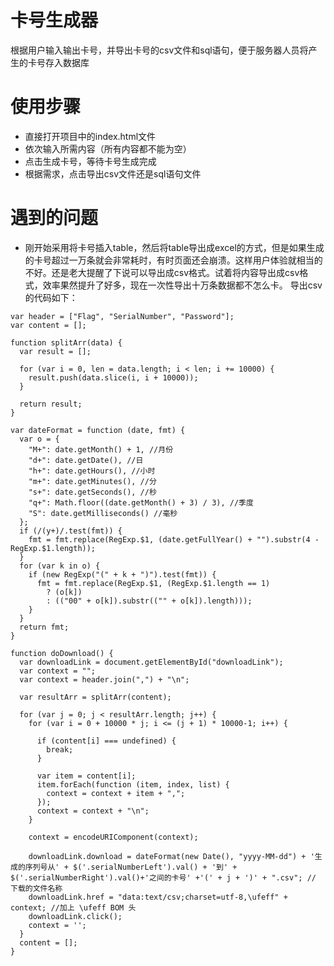 # 卡号生成器
根据用户输入输出卡号，并导出卡号的csv文件和sql语句，便于服务器人员将产生的卡号存入数据库
# 使用步骤
- 直接打开项目中的index.html文件
- 依次输入所需内容（所有内容都不能为空）
- 点击生成卡号，等待卡号生成完成
- 根据需求，点击导出csv文件还是sql语句文件
# 遇到的问题
- 刚开始采用将卡号插入table，然后将table导出成excel的方式，但是如果生成的卡号超过一万条就会非常耗时，有时页面还会崩溃。这样用户体验就相当的不好。还是老大提醒了下说可以导出成csv格式。试着将内容导出成csv格式，效率果然提升了好多，现在一次性导出十万条数据都不怎么卡。
导出csv的代码如下：
```
var header = ["Flag", "SerialNumber", "Password"];
var content = [];

function splitArr(data) {
  var result = [];

  for (var i = 0, len = data.length; i < len; i += 10000) {
    result.push(data.slice(i, i + 10000));
  }

  return result;
}

var dateFormat = function (date, fmt) {
  var o = {
    "M+": date.getMonth() + 1, //月份
    "d+": date.getDate(), //日
    "h+": date.getHours(), //小时
    "m+": date.getMinutes(), //分
    "s+": date.getSeconds(), //秒
    "q+": Math.floor((date.getMonth() + 3) / 3), //季度
    "S": date.getMilliseconds() //毫秒
  };
  if (/(y+)/.test(fmt)) {
    fmt = fmt.replace(RegExp.$1, (date.getFullYear() + "").substr(4 - RegExp.$1.length));
  }
  for (var k in o) {
    if (new RegExp("(" + k + ")").test(fmt)) {
      fmt = fmt.replace(RegExp.$1, (RegExp.$1.length == 1)
        ? (o[k])
        : (("00" + o[k]).substr(("" + o[k]).length)));
    }
  }
  return fmt;
}

function doDownload() {
  var downloadLink = document.getElementById("downloadLink");
  var context = "";
  var context = header.join(",") + "\n";

  var resultArr = splitArr(content);

  for (var j = 0; j < resultArr.length; j++) {
    for (var i = 0 + 10000 * j; i <= (j + 1) * 10000-1; i++) {

      if (content[i] === undefined) {
        break;
      }

      var item = content[i];
      item.forEach(function (item, index, list) {
        context = context + item + ",";
      });
      context = context + "\n";
    }

    context = encodeURIComponent(context);

    downloadLink.download = dateFormat(new Date(), "yyyy-MM-dd") + '生成的序列号从' + $('.serialNumberLeft').val() + '到' + $('.serialNumberRight').val()+'之间的卡号' +'(' + j + ')' + ".csv"; // 下载的文件名称
    downloadLink.href = "data:text/csv;charset=utf-8,\ufeff" + context; //加上 \ufeff BOM 头
    downloadLink.click();
    context = '';
  }
  content = [];
}

```
